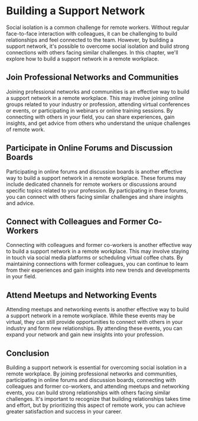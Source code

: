 # Building a Support Network

Social isolation is a common challenge for remote workers. Without regular face-to-face interaction with colleagues, it can be challenging to build relationships and feel connected to the team. However, by building a support network, it's possible to overcome social isolation and build strong connections with others facing similar challenges. In this chapter, we'll explore how to build a support network in a remote workplace.

Join Professional Networks and Communities
------------------------------------------

Joining professional networks and communities is an effective way to build a support network in a remote workplace. This may involve joining online groups related to your industry or profession, attending virtual conferences or events, or participating in webinars or online training sessions. By connecting with others in your field, you can share experiences, gain insights, and get advice from others who understand the unique challenges of remote work.

Participate in Online Forums and Discussion Boards
--------------------------------------------------

Participating in online forums and discussion boards is another effective way to build a support network in a remote workplace. These forums may include dedicated channels for remote workers or discussions around specific topics related to your profession. By participating in these forums, you can connect with others facing similar challenges and share insights and advice.

Connect with Colleagues and Former Co-Workers
---------------------------------------------

Connecting with colleagues and former co-workers is another effective way to build a support network in a remote workplace. This may involve staying in touch via social media platforms or scheduling virtual coffee chats. By maintaining connections with former colleagues, you can continue to learn from their experiences and gain insights into new trends and developments in your field.

Attend Meetups and Networking Events
------------------------------------

Attending meetups and networking events is another effective way to build a support network in a remote workplace. While these events may be virtual, they can still provide opportunities to connect with others in your industry and form new relationships. By attending these events, you can expand your network and gain new insights into your profession.

Conclusion
----------

Building a support network is essential for overcoming social isolation in a remote workplace. By joining professional networks and communities, participating in online forums and discussion boards, connecting with colleagues and former co-workers, and attending meetups and networking events, you can build strong relationships with others facing similar challenges. It's important to recognize that building relationships takes time and effort, but by prioritizing this aspect of remote work, you can achieve greater satisfaction and success in your career.
